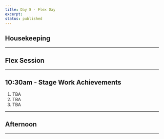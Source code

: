```yaml
---
title: Day 8 - Flex Day
excerpt: 
status: published
---
```


## Housekeeping

---

## Flex Session

---

## 10:30am - Stage Work Achievements
1. TBA
2. TBA
3. TBA
---

## Afternoon

---